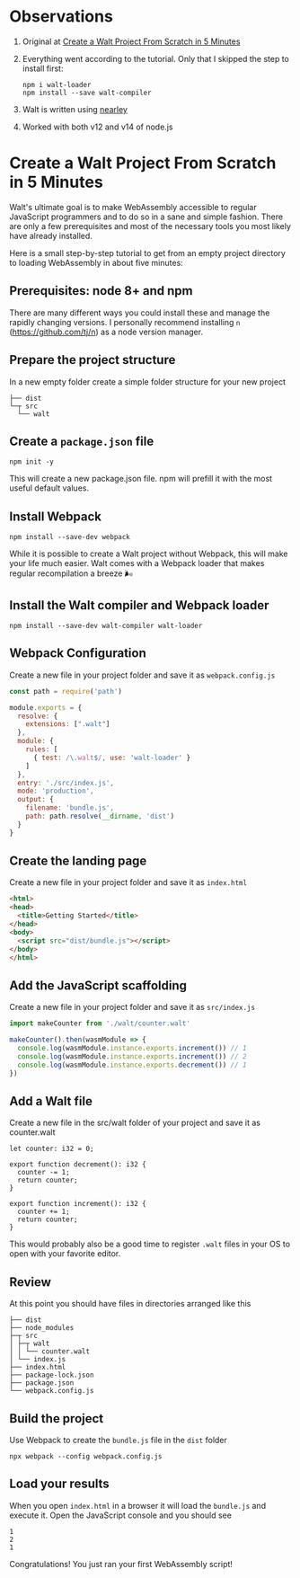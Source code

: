 # Observations

1. Original at [Create a Walt Project From Scratch in 5 Minutes](https://github.com/ballercat/walt/wiki/Walt-In-5-Minutes)
2. Everything went according to the tutorial. Only that I skipped the step to install first:

    ```
    npm i walt-loader
    npm install --save walt-compiler
    ```
3. Walt is written using [nearley](https://nearley.js.org/)
4. Worked with both v12 and v14 of node.js

# Create a Walt Project From Scratch in 5 Minutes
Walt's ultimate goal is to make WebAssembly accessible to regular JavaScript programmers and to do so in a sane and simple fashion. There are only a few prerequisites and most of the necessary tools you most likely have already installed.

Here is a small step-by-step tutorial to get from an empty project directory to loading WebAssembly in about five minutes:

## Prerequisites: node 8+ and npm

There are many different ways you could install these and manage the rapidly changing versions. I personally recommend installing `n` (https://github.com/tj/n) as a node version manager.

## Prepare the project structure

In a new empty folder create a simple folder structure for your new project

```
├── dist
└─┬ src
  └── walt
```

## Create a `package.json` file

```
npm init -y
```

This will create a new package.json file. npm will prefill it with the most useful default values.

## Install Webpack

```
npm install --save-dev webpack
```

While it is possible to create a Walt project without Webpack, this will make your life much easier. Walt comes with a Webpack loader that makes regular recompilation a breeze :wind_face:

## Install the Walt compiler and Webpack loader

```
npm install --save-dev walt-compiler walt-loader
```

## Webpack Configuration

Create a new file in your project folder and save it as `webpack.config.js`

```js
const path = require('path')

module.exports = {
  resolve: {
    extensions: [".walt"]
  },
  module: {
    rules: [
      { test: /\.walt$/, use: 'walt-loader' }
    ]
  },
  entry: './src/index.js',
  mode: 'production',
  output: {
    filename: 'bundle.js',
    path: path.resolve(__dirname, 'dist')
  }
}

```

## Create the landing page

Create a new file in your project folder and save it as `index.html`

```html
<html>
<head>
  <title>Getting Started</title>
</head>
<body>
  <script src="dist/bundle.js"></script>
</body>
</html>
```

## Add the JavaScript scaffolding

Create a new file in your project folder and save it as `src/index.js`

```js
import makeCounter from './walt/counter.walt'

makeCounter().then(wasmModule => {
  console.log(wasmModule.instance.exports.increment()) // 1
  console.log(wasmModule.instance.exports.increment()) // 2
  console.log(wasmModule.instance.exports.decrement()) // 1
})
```

## Add a Walt file

Create a new file in the src/walt folder of your project and save it as counter.walt

```walt
let counter: i32 = 0;

export function decrement(): i32 {
  counter -= 1;
  return counter;
}

export function increment(): i32 {
  counter += 1;
  return counter;
}
```

This would probably also be a good time to register `.walt` files in your OS to open with your favorite editor.

## Review

At this point you should have files in directories arranged like this

```
├── dist
├── node_modules
├─┬ src
│ ├─┬ walt
│ │ └── counter.walt
│ └── index.js
├── index.html
├── package-lock.json
├── package.json
└── webpack.config.js
```

## Build the project

Use Webpack to create the `bundle.js` file in the `dist` folder

```
npx webpack --config webpack.config.js
```

## Load your results

When you open `index.html` in a browser it will load the `bundle.js` and execute it. Open the JavaScript console and you should see

```
1
2
1
```

Congratulations! You just ran your first WebAssembly script!
